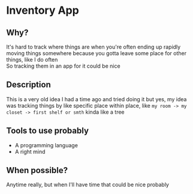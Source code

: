 # Inventory App

## Why?

It's hard to track where things are when you're often ending up rapidly moving things somewhere because you gotta leave some place for other things, like I do often  
So tracking them in an app for it could be nice 

## Description

This is a very old idea I had a time ago and tried doing it but yes, my idea was tracking things by like specific place within place, like `my room -> my closet -> first shelf or smth` kinda like a tree

## Tools to use probably

- A programming language
- A right mind

## When possible?

Anytime really, but when I'll have time that could be nice probably
